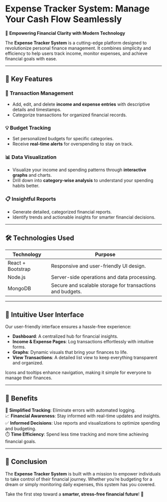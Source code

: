 # Expense Tracker System: **Manage Your Cash Flow Seamlessly**  

🎯 **Empowering Financial Clarity with Modern Technology**  

The **Expense Tracker System** is a cutting-edge platform designed to revolutionize personal finance management. It combines simplicity and efficiency to help users track income, monitor expenses, and achieve financial goals with ease.  

---

## 🚀 **Key Features**  

### 📝 **Transaction Management**  
- Add, edit, and delete **income and expense entries** with descriptive details and timestamps.  
- Categorize transactions for organized financial records.  

### 💡 **Budget Tracking**  
- Set personalized budgets for specific categories.  
- Receive **real-time alerts** for overspending to stay on track.  

### 📊 **Data Visualization**  
- Visualize your income and spending patterns through **interactive graphs** and charts.  
- Drill down into **category-wise analysis** to understand your spending habits better.  

### 📋 **Insightful Reports**  
- Generate detailed, categorized financial reports.  
- Identify trends and actionable insights for smarter financial decisions.  

---

## 🛠️ **Technologies Used**  

| **Technology** | **Purpose**                 |  
|----------------|-----------------------------|  
| React + Bootstrap | Responsive and user-friendly UI design. |  
| Node.js        | Server-side operations and data processing. |  
| MongoDB        | Secure and scalable storage for transactions and budgets. |  

---

## 🎨 **Intuitive User Interface**  

Our user-friendly interface ensures a hassle-free experience:  
- **Dashboard**: A centralized hub for financial insights.  
- **Income & Expense Pages**: Log transactions effortlessly with intuitive forms.  
- **Graphs**: Dynamic visuals that bring your finances to life.  
- **View Transactions**: A detailed list view to keep everything transparent and organized.  

Icons and tooltips enhance navigation, making it simple for everyone to manage their finances.  

---

## 🔑 **Benefits**  

💼 **Simplified Tracking**: Eliminate errors with automated logging.  
📈 **Financial Awareness**: Stay informed with real-time updates and insights.  
✅ **Informed Decisions**: Use reports and visualizations to optimize spending and budgeting.  
⏱️ **Time Efficiency**: Spend less time tracking and more time achieving financial goals.  

---

## 🎯 **Conclusion**  
The **Expense Tracker System** is built with a mission to empower individuals to take control of their financial journey. Whether you’re budgeting for a dream or simply monitoring daily expenses, this system has you covered.  

Take the first step toward a **smarter, stress-free financial future**! 🚀
